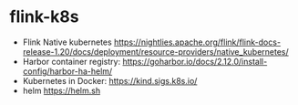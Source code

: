 # flink-k8s

- Flink Native kubernetes <https://nightlies.apache.org/flink/flink-docs-release-1.20/docs/deployment/resource-providers/native_kubernetes/>
- Harbor container registry: <https://goharbor.io/docs/2.12.0/install-config/harbor-ha-helm/>
- Kubernetes in Docker: <https://kind.sigs.k8s.io/>
- helm <https://helm.sh>
